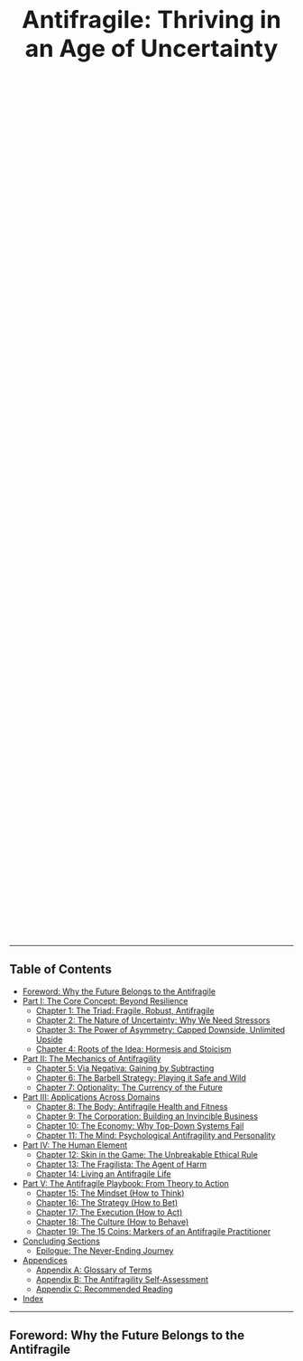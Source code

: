




<div style="display: flex; flex-direction: column; justify-content: center; align-items: center; height: 80vh; text-align: center;">
  <h1 style="font-size: 3em; margin: 0;"><strong>Antifragile: Thriving in an Age of Uncertainty</strong></h1>
</div>


<div style="page-break-after: always;"></div>

---

## Table of Contents

- [Foreword: Why the Future Belongs to the Antifragile](#foreword-why-the-future-belongs-to-the-antifragile)
- [Part I: The Core Concept: Beyond Resilience](#part-i-the-core-concept-beyond-resilience)
  - [Chapter 1: The Triad: Fragile, Robust, Antifragile](#chapter-1-the-triad-fragile-robust-antifragile)
  - [Chapter 2: The Nature of Uncertainty: Why We Need Stressors](#chapter-2-the-nature-of-uncertainty-why-we-need-stressors)
  - [Chapter 3: The Power of Asymmetry: Capped Downside, Unlimited Upside](#chapter-3-the-power-of-asymmetry-capped-downside-unlimited-upside)
  - [Chapter 4: Roots of the Idea: Hormesis and Stoicism](#chapter-4-roots-of-the-idea-hormesis-and-stoicism)
- [Part II: The Mechanics of Antifragility](#part-ii-the-mechanics-of-antifragility)
  - [Chapter 5: Via Negativa: Gaining by Subtracting](#chapter-5-via-negativa-gaining-by-subtracting)
  - [Chapter 6: The Barbell Strategy: Playing it Safe and Wild](#chapter-6-the-barbell-strategy-playing-it-safe-and-wild)
  - [Chapter 7: Optionality: The Currency of the Future](#chapter-7-optionality-the-currency-of-the-future)
- [Part III: Applications Across Domains](#part-iii-applications-across-domains)
  - [Chapter 8: The Body: Antifragile Health and Fitness](#chapter-8-the-body-antifragile-health-and-fitness)
  - [Chapter 9: The Corporation: Building an Invincible Business](#chapter-9-the-corporation-building-an-invincible-business)
  - [Chapter 10: The Economy: Why Top-Down Systems Fail](#chapter-10-the-economy-why-top-down-systems-fail)
  - [Chapter 11: The Mind: Psychological Antifragility and Personality](#chapter-11-the-mind-psychological-antifragility-and-personality)
- [Part IV: The Human Element](#part-iv-the-human-element)
  - [Chapter 12: Skin in the Game: The Unbreakable Ethical Rule](#chapter-12-skin-in-the-game-the-unbreakable-ethical-rule)
  - [Chapter 13: The Fragilista: The Agent of Harm](#chapter-13-the-fragilista-the-agent-of-harm)
  - [Chapter 14: Living an Antifragile Life](#chapter-14-living-an-antifragile-life)
- [Part V: The Antifragile Playbook: From Theory to Action](#part-v-the-antifragile-playbook-from-theory-to-action)
  - [Chapter 15: The Mindset (How to Think)](#chapter-15-the-mindset-how-to-think)
  - [Chapter 16: The Strategy (How to Bet)](#chapter-16-the-strategy-how-to-bet)
  - [Chapter 17: The Execution (How to Act)](#chapter-17-the-execution-how-to-act)
  - [Chapter 18: The Culture (How to Behave)](#chapter-18-the-culture-how-to-behave)
  - [Chapter 19: The 15 Coins: Markers of an Antifragile Practitioner](#chapter-19-the-15-coins-markers-of-an-antifragile-practitioner)
- [Concluding Sections](#concluding-sections)
  - [Epilogue: The Never-Ending Journey](#epilogue-the-never-ending-journey)
- [Appendices](#appendices)
  - [Appendix A: Glossary of Terms](#appendix-a-glossary-of-terms)
  - [Appendix B: The Antifragility Self-Assessment](#appendix-b-the-antifragility-self-assessment)
  - [Appendix C: Recommended Reading](#appendix-c-recommended-reading)
- [Index](#index)

<div style="page-break-after: always;"></div>

---

## **Foreword: Why the Future Belongs to the Antifragile**

The world is not becoming more stable. The systems we once trusted, from global supply chains to financial markets, have revealed a deep and unnerving fragility. The pace of technological and social change accelerates, black swan events arrive with shocking regularity, and the future becomes less predictable with each passing day.

In this environment, the old virtues of strength are not merely insufficient; they are obsolete. **Resilience**, the ability to withstand shocks and return to a previous state, is a laudable but ultimately defensive posture. A system that merely endures a crisis has learned nothing from it; it has only survived. **Robustness**, while valuable, is a static defense against a dynamic world. The truly successful, the enduring, the systems that will own the future, do not just survive stress—they feed on it.

This book is about a property that goes beyond resilience: **antifragility**. The antifragile is the polar opposite of the fragile. While the fragile shatters under pressure, the antifragile grows stronger. This is not a metaphor; it is a fundamental property of all complex systems that have survived and thrived through time, from our own biology to the most enduring economic and social structures.

This book offers more than a theory; it provides a mental model and a practical playbook for gaining from disorder. It is a guide to leaving behind the fragile mindset of prediction and control, and embracing a new approach—one that allows you to prosper not in spite of uncertainty, but *because* of it. The future is not something to be feared or forecasted, but something to be built. These pages will show you how to become the architect.

<div style="page-break-after: always;"></div>

---

## **Part I: The Core Concept: Beyond Resilience**

Our journey begins not with a map, but with a compass. Before we can navigate the turbulent waters of the modern world, we must first understand the magnetic north of this new philosophy. This first part of our exploration is about laying the very bedrock of the antifragile worldview. We will embark on a mission to dismantle the fragile altars where conventional wisdom worships stability and fears chaos. Together, we will redefine stress not as an enemy to be vanquished, but as a vital nutrient for growth. Through stories and simple, powerful analogies—a porcelain cup, a block of steel, a mythical Hydra—we will draw a bright, unerasable line in the sand, separating the things that break from the things that break through.

<div style="page-break-after: always;"></div>

### **Chapter 1: The Triad: Fragile, Robust, Antifragile**

Before we can truly understand the hero of our story, the antifragile, we must first meet its tragic counterpart. Our journey begins with a simple, visceral image: a porcelain teacup, exquisite and perfect. It represents so much of what we are taught to build—systems of polished efficiency and delicate beauty. But the world is not a quiet museum. A sudden jolt, a careless bump, an unexpected tremor, and the teacup shatters into a thousand irreparable pieces. This is **fragility**. It is a state of being where any encounter with the unexpected leads to catastrophic failure. This is the land of the fragile, a place we are all too familiar with, and the point from which we must depart.

In the middle, consider a solid block of steel. It can withstand immense pressure. It endures shocks without changing its form. This is **robustness**. It is neutral to volatility; it resists change but does not benefit from it. For decades, our institutions have strived for robustness, building systems designed to weather storms unchanged.

But on the far end of the spectrum lies a third state. Imagine the Hydra from Greek mythology. For every head that is severed, two more grow in its place. This is **antifragility**. It is a state where stressors, shocks, and volatility act as catalysts for growth, adaptation, and improvement. The antifragile system does not merely endure—it transforms for the better. Human bones strengthen under the stress of weightlifting; Silicon Valley's ecosystem of startups becomes more innovative with every individual failure. Nature is the ultimate antifragile engineer.

It is crucial to understand that antifragile is not simply a higher degree of robustness. It is the direct and polar opposite of fragile. The central question of this book is not just how to survive the future, but how to build a life, a career, and a business that will feast on its uncertainty.

*   **Ask Yourself:** Where in my life am I treating something like a fragile teacup when it could be trained to be antifragile like a muscle?
*   **Action:** Identify one fragile item in your life (a project with a single point of failure, a relationship dependent on perfect conditions). Brainstorm one way to introduce a small, positive stressor to make it stronger.

<div style="page-break-after: always;"></div>

### **Chapter 2: The Nature of Uncertainty: Why We Need Stressors**

Imagine a gardener obsessed with perfection. He builds a greenhouse to shield his prize-winning roses from the slightest breeze, filters their water to remove every impurity, and fumigates the air to eliminate every microbe. His roses grow in a state of placid perfection, their petals unblemished. But this sterile paradise is a trap. When a single, unforeseen aphid inevitably finds its way inside, the roses, having never been challenged, have no defense. They collapse overnight. This is the story of our modern world's war on volatility. We have become this well-meaning but fatally misguided gardener, seeking stable careers, predictable markets, and placid lives. In our quest to eliminate every small, natural stressor, we are unknowingly cultivating spectacular fragility. This chapter is about tearing down the greenhouse walls and understanding why stressors are not the enemy, but the very nutrient of life.

Stressors are not the enemy; they are potent sources of information. Every shock, every failure, every unexpected event carries a vital lesson. The fragile system is destroyed by this information. The robust system ignores it. The antifragile system actively harvests it to adapt and evolve. Randomness and volatility are the nutrients that feed an antifragile system, making it stronger, smarter, and more capable over time. By trying to iron out every wrinkle of uncertainty, we inadvertently starve our systems of the very thing they need to thrive.

*   **Ask Yourself:** What small, manageable stressors am I currently avoiding? What information might I be losing by seeking perfect stability?
*   **Action:** This week, intentionally do one small thing that is outside your comfort zone (e.g., speak up first in a meeting, take a different route home, try a new type of workout). Observe the result.

<div style="page-break-after: always;"></div>

### **Chapter 3: The Power of Asymmetry: Capped Downside, Unlimited Upside**

Let us now enter the casino of reality. On one side of the room, you see a crowd playing a grim game. The rules are simple: if they win, they get a single chip, but if they lose, they are escorted out of the building forever. This is the table of negative asymmetry, the game of the fragile. But on the other side, there is a different kind of game. Here, the players can only lose the single chip they bet, but a winning hand could grant them a share of the entire casino. This is the game the antifragile plays. At its mathematical heart, antifragility is not about predicting the cards; it's about choosing which table to sit at. It is the art of finding and exposing yourself to favorable asymmetries—situations where the potential upside from a random event dwarfs the potential downside. This chapter will teach you how to spot this 'rigged' game and play it to your advantage.

Consider the difference between playing Russian Roulette and investing in a portfolio of startups. In the first case, the upside is trivial (a small monetary prize, perhaps) while the downside is catastrophic and final. This is the domain of the fragile. In the second, a venture capitalist may invest in ten companies. Nine may fail, resulting in a complete loss of that investment—a known and capped downside. But if the tenth succeeds, it might return 100x or 1,000x the initial investment—an uncapped, explosive upside. This is a profoundly antifragile strategy.

This principle applies far beyond finance. A writer who publishes articles online faces a capped downside (a few hours of wasted time) but an unlimited upside (an article could go viral, launching a career). Attending a party has a capped downside (a boring evening) and an uncapped upside (meeting a future spouse or business partner). The key is to develop a constant, intuitive eye for these favorable asymmetries and to structure your life to be exposed to them as often as possible.

*   **Ask Yourself:** What is one area of my life with significant negative asymmetry (small upside, huge downside)? What is one area with positive asymmetry I could explore?
*   **Action:** Make a list of three low-cost, high-upside "bets" you could make this month (e.g., sending a cold email to a potential mentor, starting a small side project, buying a book on a new topic). Choose one to act on.

<div style="page-break-after: always;"></div>

### **Chapter 4: Roots of the Idea: Hormesis and Stoicism**

Every powerful idea has ancestors. Antifragility, though it may feel like a concept forged for our chaotic times, is no different. It is an ancient wisdom whispered in two distinct languages: the language of biology and the language of philosophy. In this chapter, we travel back in time to meet the two intellectual grandparents of our idea. One is a mysterious biological principle known as hormesis, which reveals that what doesn't kill us can literally make us stronger. The other is the unshakeable mindset of the ancient Stoics, who perfected the art of turning obstacles into fuel for inner growth. Together, they form the twin pillars upon which the entire edifice of antifragility is built.

In biology, the phenomenon of **hormesis** provides the scientific bedrock. Hormesis is a process where a low dose of a harmful substance or stressor—a toxin, radiation, a physical challenge—is not just tolerated but is actively beneficial, stimulating the organism to become stronger and more resilient. A small amount of poison acts as a vaccine. This is antifragility in action at a cellular level, scientific proof that living systems are designed to *require* a certain amount of stress to flourish.

In philosophy, the ancient school of **Stoicism** provides the corresponding mental framework. The Stoics taught the importance of distinguishing between what we can control and what we cannot—the **Dichotomy of Control**. By focusing our energy exclusively on our own thoughts and actions and accepting everything else as it comes, we become psychologically robust. But Stoicism takes it a step further. In viewing obstacles not as impediments but as opportunities for virtue and growth—the very fuel for wisdom—it provides a direct path to psychological antifragility. The Stoic does not just endure hardship; they use it as a tool to forge a better version of themselves.

*   **Ask Yourself:** What current obstacle can I reframe as an opportunity for growth? What is this challenge forcing me to become better at?
*   **Action:** Identify one recurring annoyance in your life. Spend 10 minutes brainstorming how it could be a training ground for a virtue like patience, creativity, or discipline.

<div style="page-break-after: always;"></div>

---

## **Part II: The Mechanics of Antifragility**

If Part I gave us our compass, Part II hands us the tools to build the ship. Having established the antifragile worldview, we now transition from the realm of 'what' to the workshop of 'how.' This section is intensely practical. We will move beyond philosophy and into the machinery of antifragility, detailing the specific, actionable strategies you can use to re-engineer your life, your finances, and your endeavors. These are not abstract theories to be admired from a distance; they are the levers and gears for navigating, and mastering, a complex world.

<div style="page-break-after: always;"></div>

### **Chapter 5: Via Negativa: Gaining by Subtracting**

Ask a master sculptor how he created his masterpiece, and he will not speak of addition. He will tell you, 'I simply chipped away everything that was not the statue.' This profound insight holds the key to one of the most powerful and counterintuitive strategies for building a robust life: **Via Negativa**, the path of subtraction. Our modern world is addicted to addition. To solve a problem, we add a new rule. To improve our health, we add a new supplement. To make a product better, we add a new feature. This chapter argues for the opposite. It makes the case that true strength, clarity, and resilience are often found not in what we add, but in what we have the wisdom and courage to remove.

Wisdom, health, and wealth are often achieved by removing the downside rather than by chasing an elusive upside. Consider the confusing, ever-changing world of nutritional advice. Rather than trying to predict which new "superfood" will optimize your health (a complex, low-probability bet), you can achieve a far greater and more certain result by simply *removing* what is known to be harmful: processed sugar, industrial seed oils, and sedentary behavior.

Similarly, a software company can often create more value by removing a buggy, confusing feature than by adding a new one. Subtraction is powerful because identifying what is clearly harmful is far easier than predicting what will be beneficial. By focusing on what to remove—debt, complexity, toxic relationships, bad habits—you systematically eliminate the things that can blow up in your face, thereby strengthening your foundation and exposing you to the upside of randomness.

*   **Ask Yourself:** What is the most fragile thing in my life/business right now? What one thing could I *remove* to make the system stronger?
*   **Action:** Identify one rule, one meeting, or one habit that creates unnecessary complexity and eliminate it for one week. Note the effect.

<div style="page-break-after: always;"></div>

### **Chapter 6: The Barbell Strategy: Playing it Safe and Wild**

Picture a tightrope walker. The amateur, full of foolish confidence, walks straight into the middle, where the rope sways most violently and a single misstep means ruin. This is the domain of 'moderate risk,' the most fragile position of all. But the master walker does something different. She spends most of her time on the solid, unmoving platforms at either end. Then, when the conditions are just right, she makes a swift, daring dash across the wire. She is never found lingering in the uncertain middle. This is the essence of the **Barbell Strategy**. It is a profound and practical approach that resolves the paradox of how to be both hyper-conservative and hyper-aggressive at the same time. This chapter will show you how to get off the shaky middle ground and structure your life around the safety of the platform and the explosive potential of the dash.

Imagine an investor who allocates 90% of their capital to assets that are immune to catastrophic failure, like cash or government bonds. This is the safe side of the barbell. The remaining 10% is then allocated to a portfolio of high-risk, high-reward ventures—"moonshots." These are speculative bets where the maximum loss is capped (the 10% invested), but the potential gain is enormous and uncapped.

This strategy is profoundly antifragile. The conservative 90% ensures survival, protecting you from ruin. The speculative 10% exposes you to massive positive Black Swans. This approach demolishes the fragile logic of "moderate risk" investments, the domain of the fragilista who believes they can accurately model risk.

This isn't just for finance. You can apply it to your career by having a stable, predictable job (the safe bar) while pursuing a radical passion project or startup on the side (the risky bar). You can apply it to your reading habits: spend 90% of your time on timeless classics and scientific textbooks, and 10% on speculative, wild modern fiction or fringe ideas. In all domains, the barbell allows you to be simultaneously safe and adventurous.

*   **Ask Yourself:** Is my career, investment portfolio, or lifestyle stuck in the fragile middle? Where can I be more conservative to enable more aggressive risk-taking elsewhere?
*   **Action:** Apply the barbell to your information diet. For one week, get 90% of your news from deeply researched books or long-form articles, and 10% from speculative, frontier-pushing blogs or conversations.

<div style="page-break-after: always;"></div>

### **Chapter 7: Optionality: The Currency of the Future**

Imagine two travelers setting out on a journey. The first holds a single, non-refundable ticket for a specific train on a specific day. His path is fixed, efficient, and optimized. But if he hears of a festival in a nearby town, or if his train line goes on strike, his plan shatters. The second traveler holds a rail pass, giving her the right, but not the obligation, to board any train, at any time, going in any direction. She has **optionality**. She can seize unexpected opportunities or gracefully sidestep unforeseen problems. In a world of uncertainty, the most valuable currency is not a detailed map, but a pocketful of options. This chapter is about becoming a collector of this currency, learning to value the freedom to act over the rigidity of a plan.

An option is the purest expression of antifragile asymmetry. A simple example is a cancellable plane ticket: you have the option to travel, but not the obligation. If a better opportunity arises, you can take it. If a crisis occurs, you can stay home. You have captured the upside of the trip while eliminating the downside.

Antifragile systems are rich in optionality. A debt-free business sitting on a pile of cash during a recession doesn't just survive; it has the *option* to acquire its debt-laden competitors for pennies on the dollar. A software developer who learns a new, emerging programming language has the option to switch to a more lucrative field if their current one is disrupted. A young person who avoids student debt has the option to take a lower-paying but more fulfilling job.

Fragility, in contrast, is a lack of options. It is being locked into a single path, a single career, a single plan that can be shattered by a single unforeseen event. The goal of the antifragile practitioner is to become a collector of options, turning the unpredictable future from a source of anxiety into a source of opportunity.

*   **Ask Yourself:** Does this decision increase or decrease my future options? Am I locking myself into a single path?
*   **Action:** Spend one hour this week learning the basics of a new skill completely unrelated to your current career. You are not trying to master it; you are acquiring an option.

<div style="page-break-after: always;"></div>

---

## **Part III: Applications Across Domains**

A lens is useless until you look through it. With our conceptual compass and practical toolkit in hand, we now venture out into the world to see it anew. In this part, we move from the workshop to the laboratory of reality, exploring how the principles of antifragility are not just abstract ideas, but living forces that shape our world. We will become detectives, uncovering the hidden mechanics of antifragility in the most complex systems imaginable: the resilience of our own bodies, the life-and-death struggles of the modern corporation, and the turbulent currents of the global economy. This is where the theory breathes, showing us not just how to understand the world, but how to re-engineer it.

<div style="page-break-after: always;"></div>

###  **Chapter 8: The Body: Antifragile Health and Fitness**

Before we explore the vast landscapes of corporations and economies, our journey must first come home—to the most intimate and irrefutable proof of antifragility we possess: the body you inhabit. For decades, modern wellness culture has encouraged us to treat our bodies like priceless museum artifacts, to be polished, protected, and preserved behind velvet ropes. We are taught to avoid all stress, all discomfort, all challenge. But your body is not a fragile vase. It is a dynamic, living system forged by millennia of adaptation. This chapter pulls the theory of antifragility out of the abstract and into your very bones, revealing that our bodies do not just tolerate stress; they desperately require it to thrive.

*   **Growth through Stress:** The act of lifting a heavy weight is a stressor that causes microscopic tears in muscle fibers. The body’s response is not just to repair the damage but to overcompensate, building the muscle back stronger than before. Without the stressor, there is no growth.
*   **Adaptation through Deprivation:** Intermittent fasting subjects your metabolism to the acute stress of temporary deprivation. This triggers powerful cellular repair processes (autophagy) that clean out damaged cells and improve metabolic health. A constant, stable intake of food denies the body this essential stressor, leading to metabolic fragility.
*   **Immunity through Exposure:** A vaccine introduces a small, controlled dose of a pathogen—a stressor—into the immune system. The system responds by creating antibodies and a 'memory' of the invader, becoming stronger and better prepared. The modern obsession with hyper-sanitization, while well-intentioned, can prevent our immune systems from being properly calibrated, making them fragile.

Antifragile health is not about avoiding all stressors, but about intelligently exposing the body to the right kinds, in the right doses, to stimulate its innate adaptive capabilities.

*   **Ask Yourself:** In my pursuit of health, am I trying to eliminate all stressors, or am I intelligently introducing them?
*   **Action:** Pick one: Go for a run in the cold, take a cold shower, or try skipping a meal. Notice how your body responds.

<div style="page-break-after: always;"></div>

### **Chapter 9: The Corporation: Building an Invincible Business**

Every business student knows the ghost story. It’s the tale of a giant, a fortress of a company that seemed invincible, its blue and yellow banner flying over every town. That giant was Blockbuster. This chapter opens in the graveyard of corporate history, where the ghosts of 'robust' companies whisper warnings to those who will listen. We will conduct a seance with the most famous ghost of all, and contrast its story with the tale of the scrappy upstart that feasted on its bones: Netflix. This is not just a business case; it's a parable of fragility and antifragility in the corporate world.

*   **The Fragility of Optimization (Blockbuster):** In the late 1990s, Blockbuster was a fortress of robustness. It had optimized its business model to perfection for a predictable world: a world of physical stores, late fees, and a limited inventory of popular movies. Its entire structure was designed to execute this single strategy with maximum efficiency. This optimization was its fatal flaw. When a black swan arrived—the internet enabling first mail-order DVDs and then streaming—Blockbuster's rigid, debt-laden structure was too fragile to adapt. It was optimized for a world that no longer existed.

*   **The Antifragility of Experimentation (Netflix):** Netflix, in contrast, was built on antifragile principles. It began with a barbell strategy: its core, safe business was mail-order DVDs, but it made a small, speculative bet on a nascent, unproven technology called streaming. It was constantly tinkering, collecting data, and accumulating optionality. When streaming became viable, Netflix had the option—but not the obligation—to pivot aggressively. It cannibalized its own successful DVD business to embrace the future. While individual bets failed (like the disastrous Qwikster rebranding), the company as a whole learned and grew stronger from the shocks of technological change. It feasted on the very volatility that killed its competitor.

An antifragile corporation operates with low debt, decentralized teams that can tinker and fail small, and a relentless focus on collecting options that will pay off in an uncertain future.

*   **Ask Yourself:** Is my business (or my team) optimized for a single, predictable future, or is it built to adapt? How much debt are we carrying?
*   **Action:** Identify one small, low-cost experiment your team could run to test a new idea or assumption.

<div style="page-break-after: always;"></div>

### **Chapter 10: The Economy: Why Top-Down Systems Fail**

We've seen this principle in our bodies and our businesses. Now, we zoom out to the grandest scale of all: the economy. Imagine two creators. The first is an architect, a master planner who designs a perfect, gleaming city from the top down. Every street is perfectly angled, every building placed for maximum efficiency. It is a masterpiece of control. The second creator is a biologist, who simply fences off a patch of wilderness and lets life happen. It is a chaotic, messy, and unpredictable tangle of competition and cooperation. Which system is stronger? This chapter treats the 20th century as a grand laboratory, examining the stark results of this very experiment: the fragile, centrally planned economies versus the messy, adaptive, and ultimately antifragile ecosystems of the free market.

*   **The Fragility of Central Planning:** The Soviet Union was the ultimate 'fragilista' project. It was an attempt to manage the immense complexity of an entire economy through a single, top-down, five-year plan. This created a system of extreme fragility. Because there was no room for local experimentation or failure, any error in the central plan had catastrophic, system-wide consequences. The system was rigid, unable to adapt to local needs or global shocks, and eventually shattered under the weight of its own brittleness.

*   **The Antifragility of the Ecosystem:** Contrast this with a vibrant, bottom-up market economy. Such a system resembles a rainforest, not a perfectly manicured garden. It is composed of a large number of small, independent actors—startups, small businesses, artisans—each pursuing their own strategies. Individual businesses are themselves fragile and are expected to fail. But the failure of one provides information, resources, and market opportunity for others. This constant churn of small-scale failure makes the ecosystem as a whole antifragile. It learns, adapts, and grows stronger from the very disorder that would destroy a centralized system.

*   **Ask Yourself:** Where do I rely on fragile, top-down predictions (e.g., stock market forecasts)? Where can I benefit from bottom-up, decentralized knowledge?
*   **Action:** Find one small, local business to support this week, contributing to the antifragility of your local economic ecosystem.

<div style="page-break-after: always;"></div>

### **Chapter 11: The Mind: Psychological Antifragility and Personality**

We have toured the outer world—the body, the business, the economy. Now, our journey turns inward, to the most complex and powerful system of all: the mind. If your life is a ship, your mind is its captain, holding the charts, steering the rudder. But every captain has their biases—a tendency to hug the coast or to sail headlong into storms. In this chapter, we will use a powerful diagnostic tool, the Myers-Briggs Type Indicator (MBTI), not to label the captain, but to reveal the subtle biases in their navigation. By understanding your mind's natural preferences, you can learn to compensate for your blind spots and forge a truly antifragile psychology.

**A Necessary Disclaimer:** MBTI describes preferences, not abilities. It reveals the cognitive tools you prefer to use, not how well you use them. The goal is not to declare one type 'fragile' and another 'antifragile,' but to use this self-knowledge to become more adaptable.

#### Judging (J) vs. Perceiving (P): The Planning-Adaptability Axis

This dichotomy offers the most direct link to antifragility.

*   **Judging (J) Tendency:** A preference for structure, planning, and closure. The potential fragility here is **rigidity**. A detailed plan is a forecast, and all forecasts are fragile. When an unexpected event shatters the plan, the J-type may struggle to adapt, clinging to a map of a world that no longer exists.
    *   **Path to Antifragility:** Consciously adopt the Barbell Strategy. Maintain a core, stable plan (the safe bar) but dedicate a portion of your time and resources (~10%) to tinkering and experiments that fall outside the plan (the risky bar). Practice pivoting without viewing it as a failure of the original plan.

*   **Perceiving (P) Tendency:** A preference for spontaneity, adaptability, and keeping options open. This preference aligns naturally with antifragility, as P-types instinctively seek **optionality**.
    *   **Potential Fragility:** An abundance of options with no execution is worthless. A failure to commit can lead to a neglect of the 'robust' foundation, resulting in chaos rather than growth.
    *   **Path to Antifragility:** Ensure the 'obsession with survival' is met by building a solid core in your life or business. Learn to recognize and exploit positive opportunities when they arise, rather than perpetually seeking more options.

#### Sensing (S) vs. Intuition (N): The Reality-Possibility Axis

*   **Sensing (S) Tendency:** A focus on concrete facts, data, and past experience. The potential fragility is a blindness to unprecedented, 'black swan' events. An over-reliance on historical data is dangerous in a rapidly changing world because it assumes the future will look like the past.
    *   **Path to Antifragility:** Practice **epistemic humility**—the recognition that the past is not a perfect map of the future. Actively engage in small-scale, forward-looking experiments to test new possibilities.

*   **Intuition (N) Tendency:** A focus on patterns, possibilities, and future implications. This preference is excellent for spotting optionality and asymmetric opportunities.
    *   **Potential Fragility:** A grand vision can become a fragile narrative, detached from the concrete realities of the present (especially cash flow). The visionary can starve while dreaming of a feast.
    *   **Path to Antifragility:** Ground your vision in reality. Use a 'bias for action' to test theories through small experiments rather than getting lost in abstraction. Maintain a laser focus on survival (cash flow).

#### Thinking (T) vs. Feeling (F): The Logic-Values Axis

*   **Thinking (T) Tendency:** A preference for decisions based on logic and objective principles. This is a strength, enabling the ability to pivot without emotional attachment and to learn via negativa (making necessary cuts).
    *   **Potential Fragility:** Ignoring the human element can create organizational fragility. A team lacking cohesion and morale will break during a crisis, no matter how logical the plan.
    *   **Path to Antifragility:** Combine logical decision-making with decentralization and trust. Recognize that a resilient team is a core antifragile asset.

*   **Feeling (F) Tendency:** A preference for decisions based on values and their impact on people. This is a strength for building strong, resilient teams that weather storms together.
    *   **Potential Fragility:** Loyalty can become a weakness if it prevents necessary cuts (via negativa) to a failing project or underperforming area. The desire for harmony can lead to a fatal avoidance of necessary, painful truths.
    *   **Path to Antifragility:** Embrace **radical transparency**. Communicate problems openly, even when the news is unpleasant. Use objective data to inform hard decisions while still supporting the people involved.

<div style="page-break-after: always;"></div>

---

## **Part IV: The Human Element**

Our exploration has taken us through the mind and the material world, but now we arrive at the most critical and volatile element of all: the human actor. Systems do not build themselves; they are forged in the crucible of human choice, ambition, and error. Antifragility, we will see, is ultimately not a property of things, but a question of character. This part of our journey enters the arena of ethics and behavior, drawing a stark and uncompromising line between two archetypes: the architect of resilience who builds with their own skin in the game, and the agent of fragility who gambles with the lives of others. Here, the stakes become personal.

<div style="page-break-after: always;"></div>

###  **Chapter 12: Skin in the Game: The Unbreakable Ethical Rule**

The ancient Romans had a simple, terrifyingly effective rule for their engineers: when a new bridge was opened, the man who designed it had to stand with his family beneath its arch as the first chariots thundered across. This was not ceremony; it was the ultimate guarantee of quality, the most profound alignment of risk and reward imaginable. This is the principle of **Skin in the Game**. It is the unbreakable ethical rule at the heart of any functioning, adaptive world. This chapter argues that the absence of this rule is the single greatest source of modern fragility, creating a dangerous class of decision-makers who reap the rewards while others pay the price for their mistakes. We will explore why tying a decision-maker's fate to their decisions is the only effective antidote to recklessness.

When you have skin in the game, you are tethered to reality. An entrepreneur who invests her life savings into her own company has skin in the game. If the company succeeds, she prospers; if it fails, she loses everything. This alignment of risk and reward is a powerful information filter. It purges foolishness, encourages prudent risk-taking, and forces a visceral understanding of the real-world impact of one's choices.

Conversely, the absence of skin in the game is the single greatest source of modern fragility. It creates a class of actors who can collect the upside of their decisions while transferring the downside to others. The consultant who advises a company on a risky merger but bears no financial loss if it fails; the bureaucrat who imposes complex regulations on an industry he has never worked in; the pundit who confidently advocates for military intervention without ever having to send his own children to fight. These actors operate with a dangerous asymmetry, incentivizing reckless, abstract decisions that shatter the lives of others.

A system where skin in the game is the norm is a system that learns. It is antifragile because it quickly purges itself of those who make bad decisions. A system that allows for its absence is a fragile one, doomed to repeat its mistakes on an ever-larger and more catastrophic scale.

*   **Ask Yourself:** When I give advice, do I share in the consequences if it's wrong? From whom do I take advice? Do they have skin in the game?
*   **Action:** Before making your next important decision based on someone's advice, explicitly write down how that person will be affected if their advice proves to be wrong.

<div style="page-break-after: always;"></div>

### **Chapter 13: The Fragilista: The Agent of Harm**

Every story needs a villain. In our journey, the villain is not a cackling monster, but something far more insidious and familiar. He is the **Fragilista**. If 'skin in the game' is the cure for what ails us, the Fragilista is the one who spreads the disease. He is the well-meaning academic, the detached bureaucrat, the overconfident consultant—the intellectual who loves humanity in the abstract but is disconnected from the messy reality of individual humans. Armed with elegant models and a shield of good intentions, he creates fragility wherever he goes, all while believing he is a champion of stability. This chapter is about unmasking this dangerous agent of harm, so we can spot him not only in the world, but also in the mirror.

The Fragilista is addicted to top-down, theoretical models. They mistake their elegant equations and flowcharts for reality itself. They are blind to the messy, unpredictable, bottom-up nature of complex systems. Because they lack skin in the game, they are insulated from the consequences of their interventions and thus never learn from their mistakes. They fail to see the second- and third-order effects that ripple out from their grand plans.

*   They are the central bankers who believe they can abolish the business cycle, only to create the conditions for a massive financial crisis.
*   They are the urban planners who design sterile, hyper-organized housing projects that destroy the organic social fabric of a neighborhood, all in the name of 'efficiency.'
*   They are the corporate managers who implement rigid, company-wide 'best practices' that stifle the local, contextual knowledge of their own employees.

The Fragilista is profoundly dangerous not because they are malicious, but because they are certain of their own righteousness. They are the modern builders of the Tower of Babel, and their projects are destined to collapse, taking innocent people down with them.

*   **Ask Yourself:** Where might I be acting like a Fragilista, applying a theoretical model to a complex reality without real-world feedback?
*   **Action:** Identify one area where you have a strong opinion based on theory. Spend 30 minutes seeking out real-world data or talking to someone with direct experience that might challenge your model.

<div style="page-break-after: always;"></div>

### **Chapter 14: Living an Antifragile Life**

We have climbed the mountain. We have wrestled with the core concepts, dissected the mechanics, and toured the vast domains where antifragility reigns. Now, we stand at the summit, not to plant a flag of mastery, but to see the entire landscape in a single, breathtaking view. This chapter is that view. It is where we gather the scattered threads of our journey—the Barbell, Optionality, Via Negativa, Skin in the Game—and weave them together into a coherent philosophy for living. Before we descend into the practical, day-to-day playbook, we must first integrate what we've learned into a single, powerful mindset. This is the moment we stop seeing antifragility as a collection of tools and start seeing it as a way of being.

To live an antifragile life is to embrace a new mindset. It is to stop fearing randomness and instead see it as a gift. It is to understand that our greatest strengths are often forged in the fires of adversity. It means structuring your affairs—your finances, your career, your health—in a way that benefits from the inherent unpredictability of the world.

This means choosing the Barbell Strategy over the fragile middle. It means becoming a collector of optionality. It means practicing via negativa, recognizing that what you *don't* do is often more important than what you do. And above all, it means insisting on having skin in the game, and demanding it of others.

The future is unknown and unknowable. The fragile person tries to predict it. The robust person tries to endure it. The antifragile person builds a life designed to feast on its uncertainty. The next part of this book will provide a concrete playbook for how to do just that.

<div style="page-break-after: always;"></div>

---

## **Part V: The Antifragile Playbook: From Theory to Action**

The time for study is over. The time for training begins. We have journeyed through the core concepts, mastered the mechanics, witnessed the applications, and confronted the human element. Now, all that remains is to act. This final part is not a chapter to be read, but a playbook to be lived. It translates the entire philosophy of antifragility into a series of concrete, observable behaviors—the daily habits of those who thrive on uncertainty. This is where you stop being a student of antifragility and start the lifelong practice of becoming it.

<div style="page-break-after: always;"></div>

###  **Chapter 15: The Mindset (How to Think)**

We have assembled our tools and studied the maps. Now, we come to the most crucial component of our expedition: the internal operating system that will run it all. Your mind is this OS. A fragile mind runs on rigid, outdated software, full of hard-coded predictions that crash the moment they encounter an unexpected input. An antifragile mind, however, runs on a different kind of code. It is a learning system, designed not to predict the world, but to adapt to it. This chapter is about installing that new software. It is about cultivating the foundational virtues—the core code—that allow you to think in a truly antifragile way.

*   **Epistemic Humility:** This is the foundational virtue. It is the profound recognition of the limits of your own knowledge. The future is largely unpredictable, complex systems are opaque, and your models of the world are always incomplete. The fragile mind is arrogant, believing it can forecast the future. The antifragile mind remains humble, constantly aware that it might be wrong, and therefore prepares rather than predicts.
    *   **Ask Yourself:** Where am I making a forecast instead of preparing for a range of outcomes? What assumption, if wrong, would hurt me most?
    *   **Action:** For one important decision this week, write down three possible outcomes (positive, neutral, negative) instead of just one, and identify one small thing you can do to prepare for the negative case.

*   **Operational Stoicism:** This is the practice of the Dichotomy of Control. It means ruthlessly focusing your energy on what is within your power—your actions, your responses, your mindset—and accepting what is not. It is the discipline of ignoring the noise of the daily news cycle, market fluctuations, and the opinions of others, and concentrating only on effective action.
    *   **Ask Yourself:** How much of my energy today was spent on things outside of my direct control (e.g., news headlines, market gossip)?
    *   **Action:** Practice a "news fast" for 24 hours. Use the reclaimed time to work on a skill or project.

*   **Non-narrative Vision:** We are storytelling creatures, but stories can be a trap. A compelling narrative—about your company's mission, your career path, or your life—can become a source of fragility. When you become too attached to the story, you resist evidence that contradicts it. The antifragile practitioner is less attached to the 'story' and more committed to adapting to reality as it unfolds. The vision is a guide, not a dogma.
    *   **Ask Yourself:** What evidence would I have to see to admit that my current strategy is wrong?
    *   **Action:** Actively seek out one piece of data or one opinion that contradicts your current view on an important topic.

*   **Acceptance of Volatility:** The fragile mind craves stability and sees market swings, project delays, and unexpected problems as sources of anxiety. The antifragile mind sees them as sources of information. Volatility is not noise to be eliminated; it is a signal to be interpreted. It tells you what is working, what is not, and where the system is stressed. Embracing this volatility is the first step toward benefiting from it.
    *   **Ask Yourself:** When something went wrong recently, did I treat it as a crisis or as a source of feedback?
    *   **Action:** The next time a small thing goes wrong (a delayed delivery, a software bug), write down one lesson it contains.

<div style="page-break-after: always;"></div>

### **Chapter 16: The Strategy (How to Bet)**

With our new mental operating system installed, we now turn to the critical question of allocation. A fragile investor bets their life savings on a single 'hot tip.' An antifragile investor, however, acts as a portfolio manager of their own life, allocating their precious resources—time, money, and focus—in a way that is designed to profit from uncertainty, not predict it. This chapter is about strategy. It's about how you move from thinking to betting, constructing a portfolio of actions that will ensure your survival while giving you exposure to explosive, world-changing upside.

*   **Appetite for Tinkering:** This is the practice of small-scale experimentation. Instead of launching one large, perfectly planned project, the antifragile strategist launches dozens of small, messy ones. Tinkering allows you to test the waters, gather real-world data, and discover what works without risking catastrophic failure. It is the engine of bottom-up innovation.
    *   **Ask Yourself:** When was the last time I tried something with a high chance of failure, just to see what would happen?
    *   **Action:** Launch one small, low-cost experiment this week related to your work or a personal interest.

*   **Search for Optionality:** The antifragile strategist is a collector of options. They constantly seek to create and maintain multiple open strategic paths, whether in their career, investments, or business. This means developing new skills, building a diverse network, and keeping cash reserves. Optionality is the currency you use to buy opportunity when it appears.
    *   **Ask Yourself:** Does this decision increase or decrease my future options?
    *   **Action:** Spend one hour this week learning the basics of a new skill completely unrelated to your current career.

*   **Management of Risk Asymmetry:** This is the art of making bets where the potential gain is far greater than the limited loss. It means saying 'no' to opportunities with symmetrical or negative asymmetry (capped upside, unlimited downside) and actively seeking out those with positive asymmetry (capped downside, unlimited upside). This is the core of the Barbell Strategy.
    *   **Ask Yourself:** In my current projects, what is my maximum potential loss versus my maximum potential gain?
    *   **Action:** Identify one area of your life with negative asymmetry (e.g., a high-interest loan) and make a plan to eliminate it.

*   **Obsession with Survival (Cash Flow):** The first rule of antifragility is: don't die. You cannot benefit from upside volatility if you are no longer in the game. For a business, this means an obsession with cash flow and avoiding debt. For an individual, it means having an emergency fund and avoiding fragile financial obligations. Survival is the bedrock upon which all antifragile strategies are built.
    *   **Ask Yourself:** If my income stopped tomorrow, how long could I survive?
    *   **Action:** For a business: review your cash flow. For an individual: calculate your personal runway and take one step to increase it (e.g., cut one recurring subscription).

<div style="page-break-after: always;"></div>

### **Chapter 17: The Execution (How to Act)**

A martial artist can have the most profound philosophy and practice their forms flawlessly in the dojo. But all theory evaporates the moment they step into the ring for a real spar. The same is true for antifragility. A powerful mindset and a brilliant strategy are worthless without execution. This chapter is about the spar. It is about what you do, day-to-day, when the bell rings and you're face-to-face with reality. It's about translating thought into action and turning your antifragile strategy into a series of decisive, real-world moves.

*   **Bias for Action:** In the face of uncertainty, the fragile wait for more information, seeking an illusory certainty that will never come. The antifragile act. They understand that action, especially in the form of small experiments, is the best way to generate information. They would rather make a small mistake and learn from it than remain paralyzed by analysis.
    *   **Ask Yourself:** What decision am I currently delaying in the search for more information?
    *   **Action:** Make one small, reversible decision today that you have been putting off.

*   **Ability to Pivot Without Emotional Attachment:** When the data from an experiment shows that a path is wrong, the antifragile practitioner changes direction quickly and decisively. They do not let ego, sunk costs, or a beautiful narrative get in the way. The pivot is not a failure; it is a successful adaptation based on new information.
    *   **Ask Yourself:** Am I continuing this project because it's working, or because I've already invested so much in it (sunk cost fallacy)?
    *   **Action:** Identify one project or commitment that is no longer serving you and decide to either pivot or eliminate it.

*   **Learning by Subtraction (Via Negativa):** When faced with a problem, the antifragile actor's first instinct is not 'What can I add?' but 'What can I remove?' They look for and eliminate sources of fragility: unnecessary complexity in a product, a toxic employee in a team, a harmful habit in their life. Subtraction is a powerful and robust way to improve any system.
    *   **Ask Yourself:** What is the most fragile thing in my life/business right now? What one thing could I *remove* to make the system stronger?
    *   **Action:** Identify one rule, one meeting, or one habit that creates unnecessary complexity and eliminate it for a week.

*   **Decentralization of Decision-Making:** Antifragility thrives when intelligence is distributed. In a business, this means trusting your team and pushing decision-making down to the lowest possible level. The people on the front lines have the most up-to-date information and can respond to changes far more quickly than a centralized command structure.
    *   **Ask Yourself:** What decision am I holding onto that could be made by someone closer to the information?
    *   **Action:** Delegate one decision this week that you would normally make yourself.

<div style="page-break-after: always;"></div>

### Chapter 18: The Culture (How to Behave)

A single crystal goblet is a beautiful, fragile thing. A coral reef is a chaotic, messy, and sometimes brutal ecosystem. Yet, when the storm comes, the goblet shatters while the reef thrives, its inhabitants working in a complex, unplannable dance of symbiosis. Antifragility is not a solo endeavor; it is a team sport. This final chapter of our playbook explores how these principles move beyond the individual to shape the cultures we build around us. It's about how we interact, how we fail together, and how we create an environment where the group becomes stronger with every challenge.

*   **Emotional Resilience Post-Failure:** Failure is an inevitable and essential part of the antifragile process. It is simply information. The key is to recover quickly, without blame or shame, and extract the maximum possible lesson from the experience. Emotional resilience allows you to maintain your appetite for tinkering and risk-taking.
    *   **Ask Yourself:** When I last failed, did I spend more time blaming or learning?
    *   **Action:** Conduct a personal "post-mortem" on a recent failure. Write down what happened, what you learned, and what you will do differently.

*   **Radical Transparency:** In an antifragile culture, bad news is not hidden or spun. It is communicated quickly, openly, and without fear of punishment. Hiding problems is the surest way to let them grow into catastrophic failures. Transparency ensures that the system's feedback loops are working correctly.
    *   **Ask Yourself:** Is there bad news I am currently hiding or downplaying?
    *   **Action:** Communicate one piece of difficult news to the relevant person today, clearly and without spin.

*   **Ability to Thrive in Chaos:** While others panic in a crisis, the antifragile individual or team becomes more focused and creative. Because they have prepared—by avoiding debt, building optionality, and practicing for adversity—they see chaos not as a threat, but as an opportunity. It is in the midst of chaos that the fragile break, the robust survive, and the antifragile conquer.
    *   **Ask Yourself:** Do I see a crisis as a threat, or as an opportunity to outperform?
    *   **Action:** The next time you face a small, unexpected crisis, pause and ask: "Where is the hidden opportunity here?"

<div style="page-break-after: always;"></div>

### **Chapter 19: The 15 Coins: Markers of an Antifragile Practitioner**

Our journey is nearing its end, but your practice is just beginning. We have explored the philosophy, the mechanics, and the real-world battlegrounds of antifragility. But how do you know it when you see it—in others, and more importantly, in yourself? The answer lies not in grand declarations, but in small, consistent, observable behaviors.

Think of them as 15 coins you might find on your path. Each one is a marker, a tangible sign that you are not just understanding the theory, but living it. These are not rules to be memorized, but habits to be cultivated. They are the signature of the true antifragile practitioner. Let's examine each coin, one by one.

1.  **Appetite for Tinkering:** The antifragile practitioner is not a grand planner; they are a relentless tinkerer. You will see them constantly launching small, low-cost experiments. They are not searching for one perfect formula but are instead gathering data from dozens of small 'failures.' This isn't recklessness; it is the engine of discovery, the very heart of bottom-up innovation.

2.  **Search for Optionality:** Observe the practitioner's choices. You will notice they rarely lock themselves into a single, irreversible path. They are collectors of options. They learn a new skill, meet people outside their field, and keep cash on hand. Each option is a key to a door that hasn't appeared yet.

3.  **Acceptance of Volatility:** When the market swings or a project is delayed, the fragile mind sees a crisis. The antifragile mind sees a signal. They are not destabilized by change; they lean into it, knowing that volatility is simply information about the state of the world.

4.  **Ability to Pivot Without Emotional Attachment:** When an experiment yields negative results, the practitioner changes direction quickly and decisively. They do not let ego, sunk costs, or a beautiful narrative get in the way. For them, a pivot is not an admission of failure but a successful adaptation based on new information.

5.  **Management of Risk Asymmetry:** Their portfolio of bets—in finance, career, or life—is a living embodiment of the Barbell Strategy. They actively seek out opportunities with a capped, known downside and a massive, unknown upside. They are masters of saying 'no' to gambles with the potential for ruin.

6.  **Epistemic Humility:** You will often hear them say, "I don't know." This is not a sign of weakness, but of the foundational virtue of antifragility. They recognize the limits of human knowledge and prefer to prepare for a range of outcomes rather than betting on a single, fragile forecast.

7.  **Emotional Resilience Post-Failure:** After a setback, they do not waste energy on blame or shame. They recover with speed, treating the failure as a tuition payment for a valuable lesson. This resilience preserves their appetite for the very risk-taking that fuels growth.

8.  **Bias for Action:** In the face of uncertainty, the fragile wait for more information, seeking an illusory certainty that will never come. The antifragile act. They understand that action, especially in the form of small experiments, is the fastest way to generate real-world information.

9.  **Decentralization of Decision-Making:** Whether a CEO or a team leader, they push decision-making down to the lowest possible level. They trust the people on the front lines, knowing that centralized command is too slow and brittle for a complex world.

10. **Obsession with Survival:** They are fundamentally obsessed with not dying. For a business, this means a laser focus on cash flow. For an individual, it means having a safety net. They know you cannot win the game if you are no longer on the board. Survival is the non-negotiable foundation for all risk-taking.

11. **Learning by Subtraction (Via Negativa):** When faced with a problem, their first instinct is not 'What can I add?' but 'What can I remove?' They are hunters of fragility—unnecessary complexity, dependencies, and harmful habits—and they eliminate them ruthlessly.

12. **Operational Stoicism:** They practice a ruthless triage of their attention, focusing only on what is within their control: their effort, their choices, their mindset. They treat the rest—the news, the market gossip, the opinions of others—as noise, not signal.

13. **Radical Transparency:** In their teams and organizations, bad news travels as fast, if not faster, than good news. They know that hiding problems is the surest way to let them fester into catastrophic failures. Transparency is the disinfectant that keeps the system healthy.

14. **Non-narrative Vision:** They are less attached to a beautiful, static 'story' about their company or their life and more committed to adapting to reality as it unfolds. The vision is a compass, not a rigid map. They are willing to burn the map to follow the terrain.

15. **Ability to Thrive in Chaos:** Finally, when a crisis hits and others panic, a strange calm comes over them. They become more focused, more creative. Because they have prepared—by avoiding debt, building optionality, and training in adversity—they see chaos not as a threat, but as the opportunity of a lifetime. It is in the fire that they are forged.

<div style="page-break-after: always;"></div>

---

## **Concluding Sections**

### **Epilogue: The Never-Ending Journey**

Antifragility is not a destination. It is not a certificate you earn or a final state you achieve. It is a continuous, dynamic practice—a way of being in the world. The moment you believe you have mastered it is the moment you have become fragile, for you have lost the epistemic humility that lies at its core.

The world will not stop surprising you. New technologies will emerge, black swans will land, and the ground will shift beneath your feet. The principles in this book are not a magic formula to predict or prevent these events. They are a compass and a toolkit for navigating them—and benefiting from them.

So, embrace the stressors. Seek the asymmetry. Tinker relentlessly. Demand skin in the game. And above all, remain a humble student of reality, always willing to be proven wrong. The journey is never-ending, and that is what makes it the only game worth playing.

<div style="page-break-after: always;"></div>

---

## **Appendices**

<div style="page-break-after: always;"></div>

---
### **Appendix A: Glossary of Terms**

*   **Antifragile:** The property of a system that gains from disorder, volatility, and stressors. The polar opposite of fragile.
*   **Asymmetry:** An imbalance where the potential upside of a situation is exponentially greater than the potential downside (positive asymmetry) or vice versa (negative asymmetry).
*   **Barbell Strategy:** A strategy of allocating the vast majority of resources to extremely safe assets while allocating a small portion to high-risk, high-reward ventures, avoiding the fragile middle.
*   **Black Swan:** A rare, high-impact event that is outside the realm of regular expectations but seems predictable in hindsight.
*   **Decentralization:** The process of distributing functions and power away from a central location or authority, allowing for more localized adaptation and reducing system-wide points of failure.
*   **Dichotomy of Control:** The Stoic practice of distinguishing between what you can influence (your thoughts and actions) and what you cannot, and focusing exclusively on the former.
*   **Epistemic Humility:** The profound recognition of the limits of one's own knowledge and the inherent unpredictability of complex systems.
*   **Fragile:** The property of a system that breaks or suffers disproportionately from disorder, volatility, and stressors.
*   **Fragilista:** An individual who, through intellectual arrogance and a lack of real-world exposure, creates fragility while believing they are reducing risk.
*   **Hormesis:** A biological phenomenon where a low dose of a harmful substance or stressor is beneficial to the organism.
*   **Optionality:** Having the right, but not the obligation, to take a course of action. The currency of an uncertain world.
*   **Resilience:** The ability of a system to withstand shocks and return to its previous state. Distinct from antifragility, as it does not imply improvement.
*   **Robust:** The property of a system that endures or resists disorder, volatility, and stressors without changing.
*   **Skin in the Game:** The ethical principle that decision-makers must bear the personal consequences of their decisions, creating symmetry between risk and reward.
*   **Tinkering:** A form of bottom-up, trial-and-error experimentation characterized by small, low-cost bets and a focus on empirical results rather than top-down theory.
*   **Via Negativa:** The principle that improvement often comes from removal (subtraction) rather than addition.
*   **Volatility:** A measure of uncertainty and randomness in a system. While often viewed negatively, it is the source of information and energy from which antifragile systems benefit.

<div style="page-break-after: always;"></div>

---

### **Appendix B: The Antifragility Self-Assessment**

Use this checklist to reflect on your own tendencies. For each question, answer honestly on a scale of 1 (Fragile) to 5 (Antifragile).

#### **Mindset**
1.  **Epistemic Humility:** How comfortable am I with saying "I don't know"? Do I prepare for multiple outcomes or bet on a single forecast? (1-5)
2.  **Operational Stoicism:** How much of my energy is spent on things I can control versus things I cannot? (1-5)
3.  **Non-narrative Vision:** How attached am I to my current "story"? How quickly do I adapt when new evidence contradicts it? (1-5)
4.  **Acceptance of Volatility:** Do I react to unexpected problems with anxiety or with curiosity? (1-5)

#### **Strategy**
5.  **Appetite for Tinkering:** Do I favor large, carefully planned projects or small, frequent experiments? (1-5)
6.  **Search for Optionality:** Is my default action to commit to a single path or to create more options for the future? (1-5)
7.  **Management of Risk Asymmetry:** Do my biggest bets have a small, known downside and a large, unknown upside? (1-5)
8.  **Obsession with Survival:** Do I have a strong safety net (e.g., cash reserves, low debt) that allows me to take intelligent risks? (1-5)

#### **Execution**
9.  **Bias for Action:** Do I tend to act quickly to get information, or do I wait for certainty before acting? (1-5)
10. **Ability to Pivot:** How easily can I abandon a failing project without letting my ego or sunk costs interfere? (1-5)
11. **Learning by Subtraction:** Is my first instinct to add a new solution or to remove a source of the problem? (1-5)
12. **Decentralization:** Do I empower others to make decisions, or do I prefer to maintain central control? (1-5)

#### **Culture**
13. **Emotional Resilience:** How quickly do I move from blaming to learning after a setback? (1-5)
14. **Radical Transparency:** Is bad news in my team or organization shared as quickly and openly as good news? (1-5)
15. **Ability to Thrive in Chaos:** In a crisis, do I become more focused and creative, or more panicked and rigid? (1-5)

<div style="page-break-after: always;"></div>

---

### Appendix C: Recommended Reading

*   *Antifragile: Things That Gain from Disorder* by Nassim Nicholas Taleb
*   *The Black Swan: The Impact of the Highly Improbable* by Nassim Nicholas Taleb
*   *Fooled by Randomness: The Hidden Role of Chance in Life and in the Markets* by Nassim Nicholas Taleb
*   *Skin in the Game: Hidden Asymmetries in Daily Life* by Nassim Nicholas Taleb
*   *Meditations* by Marcus Aurelius
*   *The Obstacle Is the Way* by Ryan Holiday

<div style="page-break-after: always;"></div>

---

## **Index**

*   Antifragility
*   Asymmetry
*   Barbell Strategy
*   Black Swan
*   Corporation
*   Decentralization
*   Dichotomy of Control
*   Economy
*   Epistemic Humility
*   Fragile
*   Fragilista
*   Health and Fitness
*   Hormesis
*   Mindset
*   Myers-Briggs Type Indicator (MBTI)
*   Optionality
*   Resilience
*   Robust
*   Skin in the Game
*   Stoicism
*   Tinkering
*   Via Negativa
*   Volatility
